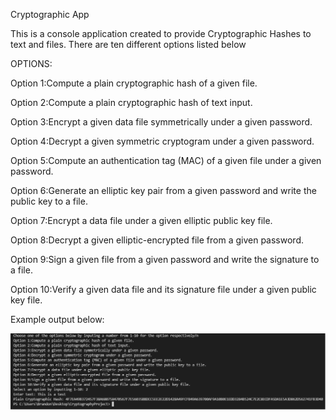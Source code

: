 Cryptographic App



This is a console application created to provide Cryptographic Hashes to text and files. There are ten different options listed below

OPTIONS:

Option 1:Compute a plain cryptographic hash of a given file.

Option 2:Compute a plain cryptographic hash of text input.

Option 3:Encrypt a given data file symmetrically under a given password.

Option 4:Decrypt a given symmetric cryptogram under a given password.

Option 5:Compute an authentication tag (MAC) of a given file under a given password.

Option 6:Generate an elliptic key pair from a given password and write the public key to a file.

Option 7:Encrypt a data file under a given elliptic public key file.

Option 8:Decrypt a given elliptic-encrypted file from a given password.

Option 9:Sign a given file from a given password and write the signature to a file.

Option 10:Verify a given data file and its signature file under a given public key file.

Example output below:

![](outputexample.png)


